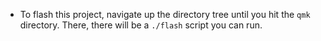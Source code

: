 - To flash this project, navigate up the directory tree until you hit the `qmk` directory. There, there will be a `./flash` script you can run.
